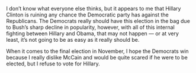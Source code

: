 I don’t know what everyone else thinks, but it appears to me that Hillary Clinton is ruining any chance the Democratic party has against the Republicans. The Democrats really should have this election in the bag due to Bush’s sharp decline in popularity, however, with all of this internal fighting between Hillary and Obama, that may not happen — or at very least, it’s not going to be as easy as it really should be.

When it comes to the final election in November, I hope the Democrats win because I really dislike McCain and would be quite scared if he were to be elected, but I refuse to vote for Hillary.